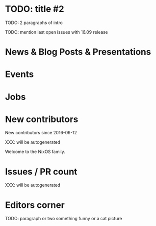 # TODO: title  #2

TODO: 2 paragraphs of intro

TODO: mention last open issues with 16.09 release


# News & Blog Posts & Presentations


# Events


# Jobs


# New contributors 

New contributors since 2016-09-12

XXX: will be autogenerated

Welcome to the NixOS family.

# Issues / PR count

XXX: will be autogenerated

# Editors corner

TODO: paragraph or two something funny or a cat picture
